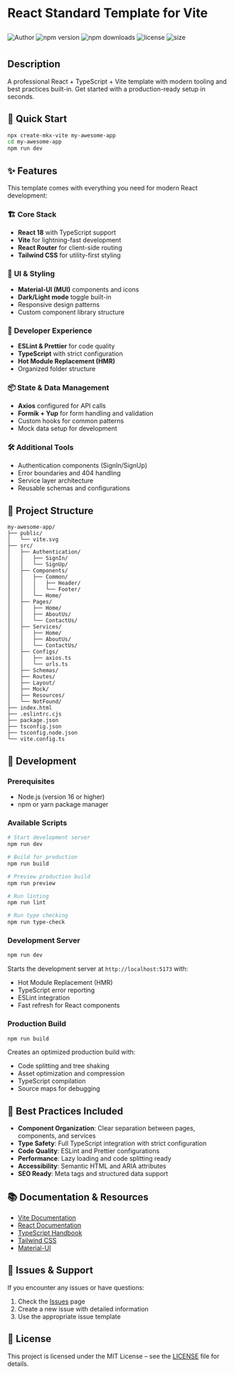 # React Standard Template for Vite

<div style="display: flex; flex-direction: row; align-items: center; gap: 4px; padding:10px 0px; flex-wrap: wrap;" >
  <img src="https://img.shields.io/badge/Author-Mani%20Kant%20Sharma-blue" alt="Author" />
  <img src="https://img.shields.io/npm/v/create-mkx-vite?color=1C939D" alt="npm version" />
  <img src="https://img.shields.io/npm/dt/create-mkx-vite" alt="npm downloads" />
  <img src="https://img.shields.io/npm/l/create-mkx-vite" alt="license" />
  <img src="https://img.shields.io/npm/unpacked-size/create-mkx-vite" alt="size" />
</div>

## Description

A professional React + TypeScript + Vite template with modern tooling and best practices built-in. Get started with a production-ready setup in seconds.

## 🚀 Quick Start

```bash
npx create-mkx-vite my-awesome-app
cd my-awesome-app
npm run dev
```

## ✨ Features

This template comes with everything you need for modern React development:

### 🏗️ **Core Stack**

- **React 18** with TypeScript support
- **Vite** for lightning-fast development
- **React Router** for client-side routing
- **Tailwind CSS** for utility-first styling

### 🎨 **UI & Styling**

- **Material-UI (MUI)** components and icons
- **Dark/Light mode** toggle built-in
- Responsive design patterns
- Custom component library structure

### 🔧 **Developer Experience**

- **ESLint & Prettier** for code quality
- **TypeScript** with strict configuration
- **Hot Module Replacement (HMR)**
- Organized folder structure

### 📦 **State & Data Management**

- **Axios** configured for API calls
- **Formik + Yup** for form handling and validation
- Custom hooks for common patterns
- Mock data setup for development

### 🛠️ **Additional Tools**

- Authentication components (SignIn/SignUp)
- Error boundaries and 404 handling
- Service layer architecture
- Reusable schemas and configurations

## 📁 Project Structure

```
my-awesome-app/
├── public/
│   └── vite.svg
├── src/
│   ├── Authentication/
│   │   ├── SignIn/
│   │   └── SignUp/
│   ├── Components/
│   │   ├── Common/
│   │   │   ├── Header/
│   │   │   └── Footer/
│   │   └── Home/
│   ├── Pages/
│   │   ├── Home/
│   │   ├── AboutUs/
│   │   └── ContactUs/
│   ├── Services/
│   │   ├── Home/
│   │   ├── AboutUs/
│   │   └── ContactUs/
│   ├── Configs/
│   │   ├── axios.ts
│   │   └── urls.ts
│   ├── Schemas/
│   ├── Routes/
│   ├── Layout/
│   ├── Mock/
│   ├── Resources/
│   └── NotFound/
├── index.html
├── .eslintrc.cjs
├── package.json
├── tsconfig.json
├── tsconfig.node.json
└── vite.config.ts
```

## 🔨 Development

### Prerequisites

- Node.js (version 16 or higher)
- npm or yarn package manager

### Available Scripts

```bash
# Start development server
npm run dev

# Build for production
npm run build

# Preview production build
npm run preview

# Run linting
npm run lint

# Run type checking
npm run type-check
```

### Development Server

```bash
npm run dev
```

Starts the development server at `http://localhost:5173` with:

- Hot Module Replacement (HMR)
- TypeScript error reporting
- ESLint integration
- Fast refresh for React components

### Production Build

```bash
npm run build
```

Creates an optimized production build with:

- Code splitting and tree shaking
- Asset optimization and compression
- TypeScript compilation
- Source maps for debugging

## 🎯 Best Practices Included

- **Component Organization**: Clear separation between pages, components, and services
- **Type Safety**: Full TypeScript integration with strict configuration
- **Code Quality**: ESLint and Prettier configurations
- **Performance**: Lazy loading and code splitting ready
- **Accessibility**: Semantic HTML and ARIA attributes
- **SEO Ready**: Meta tags and structured data support

## 📚 Documentation & Resources

- [Vite Documentation](https://vitejs.dev/)
- [React Documentation](https://react.dev/)
- [TypeScript Handbook](https://www.typescriptlang.org/docs/)
- [Tailwind CSS](https://tailwindcss.com/docs)
- [Material-UI](https://mui.com/)

## 🐛 Issues & Support

If you encounter any issues or have questions:

1. Check the [Issues](https://github.com/manikants98/create-mkx-vite/issues) page
2. Create a new issue with detailed information
3. Use the appropriate issue template

## 📄 License

This project is licensed under the MIT License – see the <a href="https://github.com/ManiKantSharma/create-mkx-vite/blob/master/LICENSE" target="_blank" rel="noopener noreferrer">LICENSE</a> file for details.
